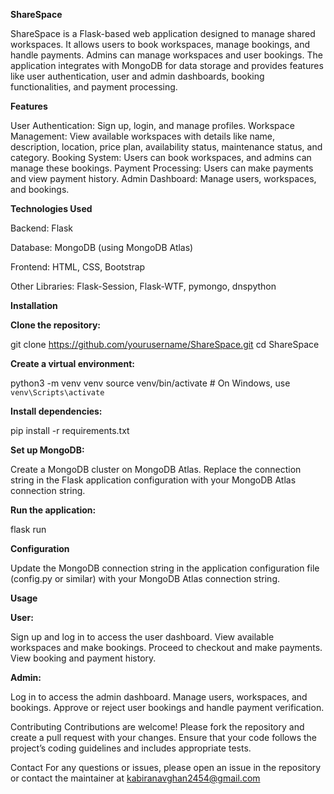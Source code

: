 **ShareSpace**

ShareSpace is a Flask-based web application designed to manage shared workspaces. It allows users to book workspaces, manage bookings, and handle payments. Admins can manage workspaces and user bookings. The application integrates with MongoDB for data storage and provides features like user authentication, user and admin dashboards, booking functionalities, and payment processing.


**Features**

User Authentication: Sign up, login, and manage profiles.
Workspace Management: View available workspaces with details like name, description, location, price plan, availability status, maintenance status, and category.
Booking System: Users can book workspaces, and admins can manage these bookings.
Payment Processing: Users can make payments and view payment history.
Admin Dashboard: Manage users, workspaces, and bookings.


**Technologies Used**

Backend: Flask

Database: MongoDB (using MongoDB Atlas)

Frontend: HTML, CSS, Bootstrap

Other Libraries: Flask-Session, Flask-WTF, pymongo, dnspython


**Installation**

**Clone the repository:**

git clone https://github.com/yourusername/ShareSpace.git
cd ShareSpace

**Create a virtual environment:**

python3 -m venv venv
source venv/bin/activate   # On Windows, use `venv\Scripts\activate`

**Install dependencies:**

pip install -r requirements.txt

**Set up MongoDB:**

Create a MongoDB cluster on MongoDB Atlas.
Replace the connection string in the Flask application configuration with your MongoDB Atlas connection string.

**Run the application:**

flask run

**Configuration**

Update the MongoDB connection string in the application configuration file (config.py or similar) with your MongoDB Atlas connection string.


**Usage**

**User:**

Sign up and log in to access the user dashboard.
View available workspaces and make bookings.
Proceed to checkout and make payments.
View booking and payment history.

**Admin:**

Log in to access the admin dashboard.
Manage users, workspaces, and bookings.
Approve or reject user bookings and handle payment verification.


Contributing
Contributions are welcome! Please fork the repository and create a pull request with your changes. Ensure that your code follows the project’s coding guidelines and includes appropriate tests.

Contact
For any questions or issues, please open an issue in the repository or contact the maintainer at kabiranavghan2454@gmail.com
